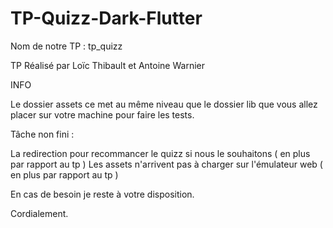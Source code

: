 # TP-Quizz-Dark-Flutter

Nom de notre TP : tp_quizz

TP Réalisé par Loïc Thibault et Antoine Warnier

INFO 

Le dossier assets ce met au même niveau que le dossier lib que vous allez placer sur votre machine pour faire les tests.

Tâche non fini :

La redirection pour recommancer le quizz si nous le souhaitons ( en plus par rapport au tp )
Les assets n'arrivent pas à charger sur l'émulateur web ( en plus par rapport au tp )


En cas de besoin je reste à votre disposition.

Cordialement.
